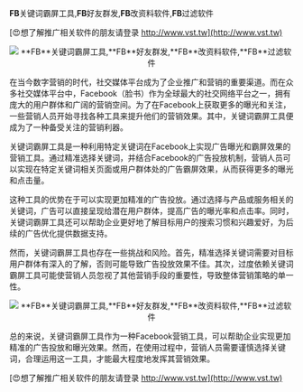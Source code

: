 **FB**关键词霸屏工具,**FB**好友群发,**FB**改资料软件,**FB**过滤软件

[😍想了解推广相关软件的朋友请登录 http://www.vst.tw](http://www.vst.tw)

 <center><img src="https://vst.tw/MP4/tuiguang/png/6.png" alt="**FB**关键词霸屏工具,**FB**好友群发,**FB**改资料软件,**FB**过滤软件"></center>

在当今数字营销的时代，社交媒体平台成为了企业推广和营销的重要渠道。而在众多社交媒体平台中，Facebook（脸书）作为全球最大的社交网络平台之一，拥有庞大的用户群体和广阔的营销空间。为了在Facebook上获取更多的曝光和关注，一些营销人员开始寻找各种工具来提升他们的营销效果。其中，关键词霸屏工具便成为了一种备受关注的营销利器。

关键词霸屏工具是一种利用特定关键词在Facebook上实现广告曝光和霸屏效果的营销工具。通过精准选择关键词，并结合Facebook的广告投放机制，营销人员可以实现在特定关键词相关页面或用户群体处的广告霸屏效果，从而获得更多的曝光和点击量。

这种工具的优势在于可以实现更加精准的广告投放。通过选择与产品或服务相关的关键词，广告可以直接呈现给潜在用户群体，提高广告的曝光率和点击率。同时，关键词霸屏工具还可以帮助企业更好地了解目标用户的搜索习惯和兴趣爱好，为后续的广告优化提供数据支持。

然而，关键词霸屏工具也存在一些挑战和风险。首先，精准选择关键词需要对目标用户群体有深入的了解，否则可能导致广告投放效果不佳。其次，过度依赖关键词霸屏工具可能使营销人员忽视了其他营销手段的重要性，导致整体营销策略的单一性。

 <center><img src="https://vst.tw/MP4/tuiguang/png/8.png" alt="**FB**关键词霸屏工具,**FB**好友群发,**FB**改资料软件,**FB**过滤软件"></center>

总的来说，关键词霸屏工具作为一种Facebook营销工具，可以帮助企业实现更加精准的广告投放和曝光效果。然而，在使用过程中，营销人员需要谨慎选择关键词，合理运用这一工具，才能最大程度地发挥其营销效果。

[😍想了解推广相关软件的朋友请登录 http://www.vst.tw](http://www.vst.tw)



